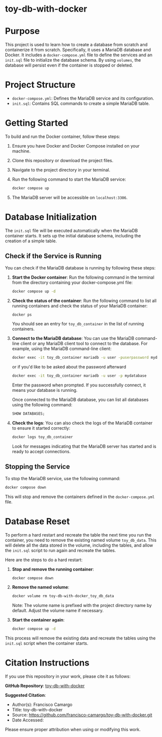toy-db-with-docker
==================

# Purpose

This project is used to learn how to create a database from scratch and containerize it from scratch. Specifically, it uses a MariaDB database and Docker. It includes a `docker-compose.yml` file to define the services and an `init.sql` file to initialize the database schema. By using `volumes`, the database will persist even if the container is stopped or deleted.

# Project Structure

- `docker-compose.yml`: Defines the MariaDB service and its configuration.
- `init.sql`: Contains SQL commands to create a simple MariaDB table.

# Getting Started

To build and run the Docker container, follow these steps:

1. Ensure you have Docker and Docker Compose installed on your machine.
2. Clone this repository or download the project files.
3. Navigate to the project directory in your terminal.
4. Run the following command to start the MariaDB service:

    ```sh
    docker compose up
    ```
5. The MariaDB server will be accessible on `localhost:3306`.

# Database Initialization

The `init.sql` file will be executed automatically when the MariaDB container starts. It sets up the initial database schema, including the creation of a simple table.

## Check if the Service is Running

You can check if the MariaDB database is running by following these steps:

1. **Start the Docker container**:
    Run the following command in the terminal from the directory containing your docker-compose.yml file:

    ```sh
    docker compose up -d
    ```

2. **Check the status of the container**:
    Run the following command to list all running containers and check the status of your MariaDB container:

    ```sh
    docker ps
    ```

    You should see an entry for `toy_db_container` in the list of running containers.

3. **Connect to the MariaDB database**:
    You can use the MariaDB command-line client or any MariaDB client tool to connect to the database. For example, using the MariaDB command-line client:

    ```sh
    docker exec -it toy_db_container mariadb -u user -puserpassword mydatabase
    ```

    or if you'd like to be asked about the password afterward

    ```sh
    docker exec -it toy_db_container mariadb -u user -p mydatabase
    ```

    Enter the password when prompted. If you successfully connect, it means your database is running.

    Once connected to the MariaDB database, you can list all databases using the following command:

    ```sql
    SHOW DATABASES;
    ```

4. **Check the logs**:
    You can also check the logs of the MariaDB container to ensure it started correctly:

    ```sh
    docker logs toy_db_container
    ```

    Look for messages indicating that the MariaDB server has started and is ready to accept connections.

## Stopping the Service

To stop the MariaDB service, use the following command:

```sh
docker compose down
```

This will stop and remove the containers defined in the `docker-compose.yml` file.

# Database Reset

To perform a hard restart and recreate the table the next time you run the container, you need to remove the existing named volume `toy_db_data`. This will delete all the data stored in the volume, including the tables, and allow the `init.sql` script to run again and recreate the tables.

Here are the steps to do a hard restart:

1. **Stop and remove the running container**:

    ```sh
    docker compose down
    ```

2. **Remove the named volume**:

    ```sh
    docker volume rm toy-db-with-docker_toy_db_data
    ```

    Note: The volume name is prefixed with the project directory name by default. Adjust the volume name if necessary.

3. **Start the container again**:

    ```sh
    docker compose up -d
    ```

This process will remove the existing data and recreate the tables using the `init.sql` script when the container starts.

# Citation Instructions

If you use this repository in your work, please cite it as follows:

**GitHub Repository**: [toy-db-with-docker](https://github.com/francisco-camargo/toy-db-with-docker.git)

**Suggested Citation**:

* Author(s): Francisco Camargo
* Title: toy-db-with-docker
* Source: https://github.com/francisco-camargo/toy-db-with-docker.git
* Date Accessed:

Please ensure proper attribution when using or modifying this work.
